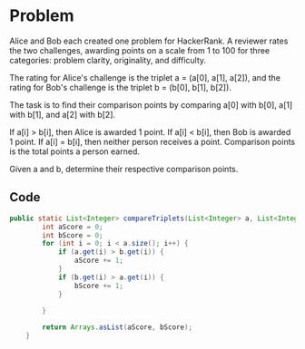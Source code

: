 # Problem
Alice and Bob each created one problem for HackerRank. A reviewer rates the two challenges, awarding points on a scale from 1 to 100 for three categories: problem clarity, originality, and difficulty.

The rating for Alice's challenge is the triplet a = (a[0], a[1], a[2]), and the rating for Bob's challenge is the triplet b = (b[0], b[1], b[2]).

The task is to find their comparison points by comparing a[0] with b[0], a[1] with b[1], and a[2] with b[2].

If a[i] > b[i], then Alice is awarded 1 point.
If a[i] < b[i], then Bob is awarded 1 point.
If a[i] = b[i], then neither person receives a point.
Comparison points is the total points a person earned.

Given a and b, determine their respective comparison points.

## Code 
```java
public static List<Integer> compareTriplets(List<Integer> a, List<Integer> b) {
        int aScore = 0;
        int bScore = 0;
        for (int i = 0; i < a.size(); i++) {
            if (a.get(i) > b.get(i)) {
                aScore += 1;
            }
            if (b.get(i) > a.get(i)) {
                bScore += 1;
            }
            
        }

        return Arrays.asList(aScore, bScore);
    }
```
